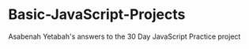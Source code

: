 # Basic-JavaScript-Projects
<p> Asabenah Yetabah's answers to the 30 Day JavaScript Practice project
</p>
